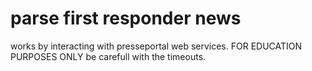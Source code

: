 # parse first responder news
 works by interacting with presseportal web services.
 FOR EDUCATION PURPOSES ONLY
 be carefull with the timeouts.
